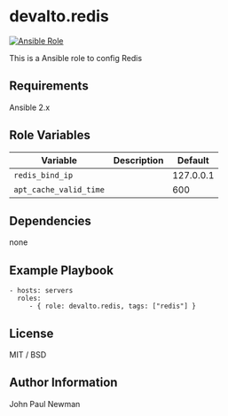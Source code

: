 # devalto.redis

[![Ansible Role](https://img.shields.io/ansible/role/9598.svg?maxAge=2592000)](https://galaxy.ansible.com/devalto/redis/)

This is a Ansible role to config Redis

## Requirements

Ansible 2.x

## Role Variables

|Variable|Description|Default|
|---|---|---|
|```redis_bind_ip```||127.0.0.1|
|```apt_cache_valid_time```||600|

## Dependencies

none

## Example Playbook

    - hosts: servers
      roles:
         - { role: devalto.redis, tags: ["redis"] }

## License

MIT / BSD

## Author Information

John Paul Newman
